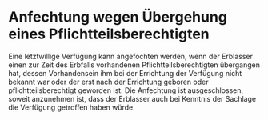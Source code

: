 # Anfechtung wegen Übergehung eines Pflichtteilsberechtigten

Eine letztwillige Verfügung kann angefochten werden, wenn der Erblasser einen zur Zeit des Erbfalls vorhandenen Pflichtteilsberechtigten übergangen hat, dessen Vorhandensein ihm bei der Errichtung der Verfügung nicht bekannt war oder der erst nach der Errichtung geboren oder pflichtteilsberechtigt geworden ist. Die Anfechtung ist ausgeschlossen, soweit anzunehmen ist, dass der Erblasser auch bei Kenntnis der Sachlage die Verfügung getroffen haben würde. 

